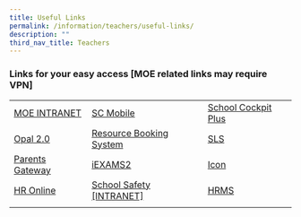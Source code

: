 ```yaml
---
title: Useful Links
permalink: /information/teachers/useful-links/
description: ""
third_nav_title: Teachers
---
```

### Links for your easy access [MOE related links may require VPN]


|  |  |  |
| -------- | -------- | -------- |
| [MOE INTRANET](https://intranet.moe.gov.sg/Pages/Home.aspx) | [SC Mobile](https://scmobile.moe.edu.sg/login) | [School Cockpit Plus ](https://schoolcockpit.moe.gov.sg/CP/scapp/security) |
| [Opal 2.0](https://idm.opal2.moe.edu.sg/account/login?returnUrl=%2Fconnect%2Fauthorize%2Fcallback%3Fresponse_type%3Dcode%26client_id%3DOpal2WebApp%26state%3Df8Bx8UWI7nfd7UaYlrB2sOBVgZGBJq8TuptTHcModL1oP%26redirect_uri%3Dhttps%253A%252F%252Fwww.opal2.moe.edu.sg%252Fapp%252Findex.html%26scope%3Droles%2520profile%2520cxprofile%2520openid%2520cxDomainInternalApi%26code_challenge%3DBu30Us5RJJWRJKcePpUzKG4GECPb-F_AQVATThdjVjk%26code_challenge_method%3DS256%26nonce%3Df8Bx8UWI7nfd7UaYlrB2sOBVgZGBJq8TuptTHcModL1oP) | [Resource Booking System](https://rbs.avero-tech.com/) | [SLS ](https://vle.learning.moe.edu.sg/login) |
| [Parents Gateway](https://pg.moe.edu.sg/) | [iEXAMS2](https://iexams.seab.gov.sg/sso/login?service=https%3A%2F%2Fiexams.seab.gov.sg%2Fsso%2Foauth2.0%2FcallbackAuthorize%3Fclient_id%3Diexams2-prod%26redirect_uri%3Dhttps%253A%252F%252Fiexams.seab.gov.sg%252Fiexams2%252Flogin%252Foauth2%252Fcode%252Fiexams2-prod%26response_type%3Dcode%26client_name%3DCasOAuthClient) | [Icon](https://workspace.google.com/dashboard) |
| [HR Online](https://intranet.moe.gov.sg/hronline/Pages/Home.aspx) | [School Safety [INTRANET]](https://intranet.moe.gov.sg/schoolsafety/Pages/index.aspx#AboutSSU) | [HRMS](https://hrms.moe.gov.sg/CSTBsapwaAuth/UMELogin?RedirectPath=https://hrms.moe.gov.sg/irj/portal/) |
| | | | 

